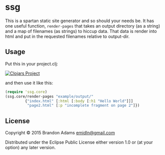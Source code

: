 # ssg

This is a spartan static site generator and so should your needs be.
It has one useful function, `render-pages` that takes an output directory 
(as a string) and a map of filenames (as strings) to hiccup data. That
data is render into html and put in the requested filenames relative to
output-dir.

## Usage

Put this in your project.clj:

[![Clojars Project](http://clojars.org/com.emidln/ssg/latest-version.svg)](http://clojars.org/com.emidln/ssg)

and then use it like this:

```clj
(require 'ssg.core)
(ssg.core/render-pages "example/output/" 
         {"index.html" [:html [:body [:h1 "Hello World"]]]
          "page2.html" [:p "incomplete fragment on page 2"]})
```

## License

Copyright © 2015 Brandon Adams <emidln@gmail.com>

Distributed under the Eclipse Public License either version 1.0 or (at
your option) any later version.
